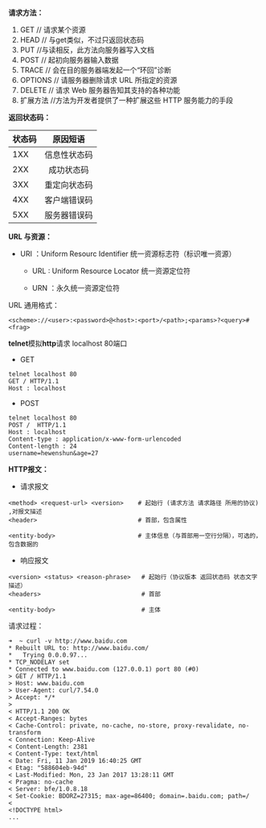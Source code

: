**请求方法：**

1. GET           // 请求某个资源
2. HEAD        // 与get类似，不过只返回状态码
3. PUT           //与读相反，此方法向服务器写入文档
4. POST         // 起初向服务器输入数据
5. TRACE       // 会在目的服务器端发起一个“环回”诊断
6. OPTIONS   // 请服务器删除请求 URL 所指定的资源
7. DELETE     // 请求 Web 服务器告知其支持的各种功能
8. 扩展方法    //方法为开发者提供了一种扩展这些 HTTP 服务能力的手段

**返回状态码：**

| 状态码 | 原因短语 |
| :--- | :---: |
| 1XX | 信息性状态码 |
| 2XX | 成功状态码 |
| 3XX | 重定向状态码 |
| 4XX | 客户端错误码 |
| 5XX | 服务器错误码 |

**URL 与资源：**

* URI ：Uniform Resourc Identifier    统一资源标志符（标识唯一资源）

  * URL : Uniform Resource Locator     统一资源定位符

  * URN ：永久统一资源定位符

URL 通用格式：

```
<scheme>://<user>:<password>@<host>:<port>/<path>;<params>?<query>#<frag>
```

**telnet**模拟**http**请求  localhost 80端口

* GET

```
telnet localhost 80
GET / HTTP/1.1
Host : localhost
```

* POST

```
telnet localhost 80
POST /  HTTP/1.1
Host : localhost
Content-type : application/x-www-form-urlencoded
Content-length : 24
username=hewenshun&age=27
```

**HTTP报文：**

* 请求报文

```
<method> <request-url> <version>    # 起始行 (请求方法 请求路径 所用的协议) ,对报文描述
<header>                            # 首部，包含属性

<entity-body>                       # 主体信息（与首部用一空行分隔），可选的，包含数据的
```

* 响应报文

```
<version> <status> <reason-phrase>   # 起始行（协议版本 返回状态码 状态文字描述）
<headers>                            # 首部

<entity-body>                        # 主体
```

请求过程：

```
➜  ~ curl -v http://www.baidu.com
* Rebuilt URL to: http://www.baidu.com/
*   Trying 0.0.0.97...
* TCP_NODELAY set
* Connected to www.baidu.com (127.0.0.1) port 80 (#0)
> GET / HTTP/1.1
> Host: www.baidu.com
> User-Agent: curl/7.54.0
> Accept: */*
> 
< HTTP/1.1 200 OK
< Accept-Ranges: bytes
< Cache-Control: private, no-cache, no-store, proxy-revalidate, no-transform
< Connection: Keep-Alive
< Content-Length: 2381
< Content-Type: text/html
< Date: Fri, 11 Jan 2019 16:40:25 GMT
< Etag: "588604eb-94d"
< Last-Modified: Mon, 23 Jan 2017 13:28:11 GMT
< Pragma: no-cache
< Server: bfe/1.0.8.18
< Set-Cookie: BDORZ=27315; max-age=86400; domain=.baidu.com; path=/
< 
<!DOCTYPE html>
...
```



